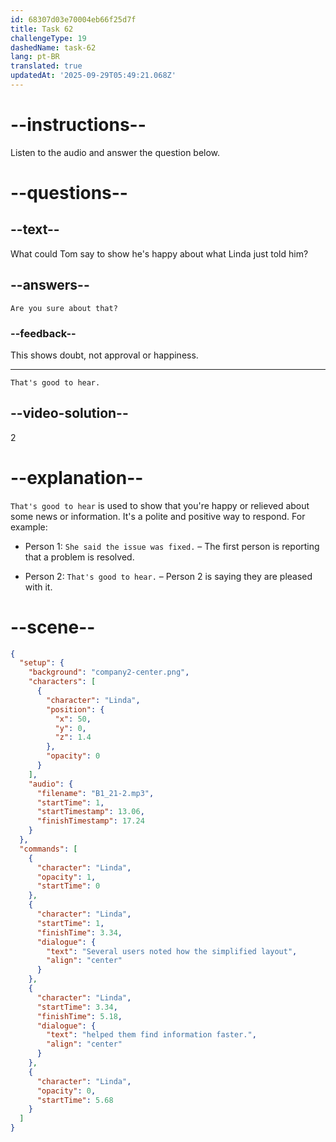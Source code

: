 ```yaml
---
id: 68307d03e70004eb66f25d7f
title: Task 62
challengeType: 19
dashedName: task-62
lang: pt-BR
translated: true
updatedAt: '2025-09-29T05:49:21.068Z'
---
```


<!-- (Audio) Linda: Several users noted how the simplified layout helped them find information faster. -->

<!-- SPEAKING -->

# --instructions--

Listen to the audio and answer the question below.

# --questions--

## --text--

What could Tom say to show he's happy about what Linda just told him?

## --answers--

`Are you sure about that?`

### --feedback--

This shows doubt, not approval or happiness.

---

`That's good to hear.`

## --video-solution--

2

# --explanation--

`That's good to hear` is used to show that you're happy or relieved about some news or information. It's a polite and positive way to respond. For example:

- Person 1: `She said the issue was fixed.` – The first person is reporting that a problem is resolved.

- Person 2: `That's good to hear.` – Person 2 is saying they are pleased with it.

# --scene--

```json
{
  "setup": {
    "background": "company2-center.png",
    "characters": [
      {
        "character": "Linda",
        "position": {
          "x": 50,
          "y": 0,
          "z": 1.4
        },
        "opacity": 0
      }
    ],
    "audio": {
      "filename": "B1_21-2.mp3",
      "startTime": 1,
      "startTimestamp": 13.06,
      "finishTimestamp": 17.24
    }
  },
  "commands": [
    {
      "character": "Linda",
      "opacity": 1,
      "startTime": 0
    },
    {
      "character": "Linda",
      "startTime": 1,
      "finishTime": 3.34,
      "dialogue": {
        "text": "Several users noted how the simplified layout",
        "align": "center"
      }
    },
    {
      "character": "Linda",
      "startTime": 3.34,
      "finishTime": 5.18,
      "dialogue": {
        "text": "helped them find information faster.",
        "align": "center"
      }
    },
    {
      "character": "Linda",
      "opacity": 0,
      "startTime": 5.68
    }
  ]
}
```
